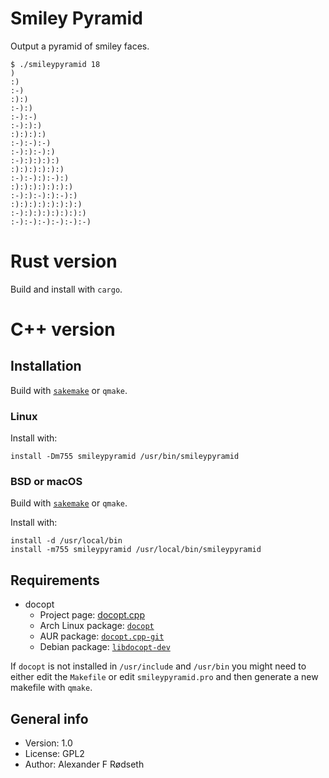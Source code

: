 # Smiley Pyramid

Output a pyramid of smiley faces.

```
$ ./smileypyramid 18
)
:)
:-)
:):)
:-):)
:-):-)
:-):):)
:):):):)
:-):-):-)
:-):):-):)
:-):):):):)
:):):):):):)
:-):-):):-):)
:):):):):):):)
:-):):-):):-):)
:):):):):):):):)
:-):):):):):):):)
:-):-):-):-):-):-)
```

# Rust version

Build and install with `cargo`.

# C++ version

## Installation

Build with [`sakemake`](https://github.com/xyproto/sakemake) or `qmake`.

### Linux

Install with:

    install -Dm755 smileypyramid /usr/bin/smileypyramid

### BSD or macOS

Build with [`sakemake`](https://github.com/xyproto/sakemake) or `qmake`.

Install with:

    install -d /usr/local/bin
    install -m755 smileypyramid /usr/local/bin/smileypyramid

## Requirements

* docopt
  - Project page: [docopt.cpp](https://github.com/docopt/docopt.cpp)
  - Arch Linux package: [`docopt`](https://www.archlinux.org/packages/community/x86_64/docopt/)
  - AUR package: [`docopt.cpp-git`](https://aur.archlinux.org/packages/docopt.cpp-git/)
  - Debian package: [`libdocopt-dev`](https://packages.debian.org/search?keywords=libdocopt-dev)

If `docopt` is not installed in `/usr/include` and `/usr/bin` you might need to either edit the `Makefile` or edit `smileypyramid.pro` and then generate a new makefile with `qmake`.

## General info

* Version: 1.0
* License: GPL2
* Author: Alexander F Rødseth
